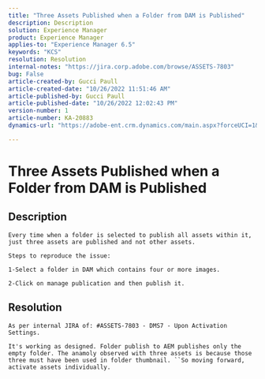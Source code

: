 ```yaml
---
title: "Three Assets Published when a Folder from DAM is Published"
description: Description
solution: Experience Manager
product: Experience Manager
applies-to: "Experience Manager 6.5"
keywords: "KCS"
resolution: Resolution
internal-notes: "https://jira.corp.adobe.com/browse/ASSETS-7803"
bug: False
article-created-by: Gucci Paull
article-created-date: "10/26/2022 11:51:46 AM"
article-published-by: Gucci Paull
article-published-date: "10/26/2022 12:02:43 PM"
version-number: 1
article-number: KA-20883
dynamics-url: "https://adobe-ent.crm.dynamics.com/main.aspx?forceUCI=1&pagetype=entityrecord&etn=knowledgearticle&id=2dad0d8b-2455-ed11-bba2-6045bd006268"

---
```

# Three Assets Published when a Folder from DAM is Published

## Description





```
Every time when a folder is selected to publish all assets within it, just three assets are published and not other assets.

Steps to reproduce the issue:

1-Select a folder in DAM which contains four or more images.
```


`2-Click on manage publication and then publish it.`


## Resolution


`As per internal JIRA of: #ASSETS-7803 - DMS7 - Upon Activation Settings.`

`It's working as designed. Folder publish to AEM publishes only the empty folder. The anamoly observed with three assets is because those three must have been used in folder thumbnail. ``So moving forward, activate assets individually.`
